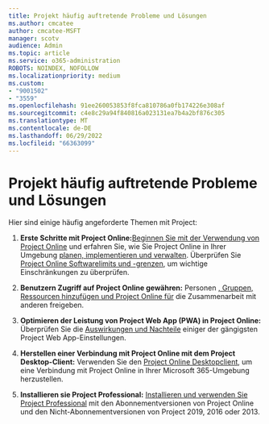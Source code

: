 ```yaml
---
title: Projekt häufig auftretende Probleme und Lösungen
ms.author: cmcatee
author: cmcatee-MSFT
manager: scotv
audience: Admin
ms.topic: article
ms.service: o365-administration
ROBOTS: NOINDEX, NOFOLLOW
ms.localizationpriority: medium
ms.custom:
- "9001502"
- "3559"
ms.openlocfilehash: 91ee260053853f8fca810786a0fb174226e308af
ms.sourcegitcommit: c4e8c29a94f840816a023131ea7b4a2bf876c305
ms.translationtype: MT
ms.contentlocale: de-DE
ms.lasthandoff: 06/29/2022
ms.locfileid: "66363099"
---
```

# <a name="project-common-issues-and-resolutions"></a>Projekt häufig auftretende Probleme und Lösungen

Hier sind einige häufig angeforderte Themen mit Project:

1. **Erste Schritte mit Project Online:**[Beginnen Sie mit der Verwendung von Project Online](https://docs.microsoft.com/ProjectOnline/get-started-with-project-online) und erfahren Sie, wie Sie Project Online in Ihrer Umgebung [planen, implementieren und verwalten](https://docs.microsoft.com/projectonline/project-online).   Überprüfen Sie [Project Online Softwarelimits und -grenzen](https://docs.microsoft.com/ProjectOnline/project-online-software-boundaries-and-limits), um wichtige Einschränkungen zu überprüfen.

2. **Benutzern Zugriff auf Project Online gewähren:** Personen [, Gruppen, Ressourcen hinzufügen und Project Online für](https://docs.microsoft.com/projectonline/step-2-add-people-to-project-online) die Zusammenarbeit mit anderen freigeben.

3. **Optimieren der Leistung von Project Web App (PWA) in Project Online:** Überprüfen Sie die [Auswirkungen und Nachteile](https://docs.microsoft.com/projectonline/tune-project-online-performance) einiger der gängigsten Project Web App-Einstellungen.

4. **Herstellen einer Verbindung mit Project Online mit dem Project Desktop-Client:** Verwenden Sie den [Project Online Desktopclient](https://docs.microsoft.com/projectonline/connect-to-project-online-with-the-project-online-desktop-client), um eine Verbindung mit Project Online in Ihrer Microsoft 365-Umgebung herzustellen.

5. **Installieren sie Project Professional:** [Installieren und verwenden Sie Project Professional](https://support.office.com/article/install-project-7059249b-d9fe-4d61-ab96-5c5bf435f281) mit den Abonnementversionen von Project Online und den Nicht-Abonnementversionen von Project 2019, 2016 oder 2013.
